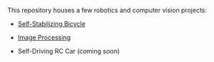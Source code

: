 This repository houses a few robotics and computer vision projects:

* [Self-Stabilizing Bicycle](https://github.com/Ebaker310/Robotics-and-Computer-Vision/tree/master/01%20Intro%20to%20Robotics/Final%20Project)

* [Image Processing](https://github.com/Ebaker310/Robotics-and-Computer-Vision/tree/master/02%20Robotic%20Systems/Assignments)

* Self-Driving RC Car (coming soon)

